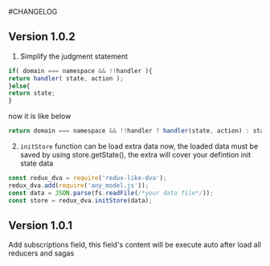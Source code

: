 #CHANGELOG

## Version 1.0.2

1. Simplify the judgment statement

```javascript
if( domain === namespace && !!handler ){
return handler( state, action );
}else{
return state;
}
```

now it is like below

```javascript
return domain === namespace && !!handler ? handler(state, action) : state;
```

2. `initStore` function can be load extra data now, the loaded data must be saved by using store.getState(), the extra will cover your defintion init state data

```javascript
const redux_dva = require('redux-like-dva');
redux_dva.add(require('any_model.js'));
const data = JSON.parse(fs.readFile(/*your data file*/));
const store = redux_dva.initStore(data);
```

## Version 1.0.1
Add subscriptions field, this field's content will be execute auto after load all reducers and sagas
